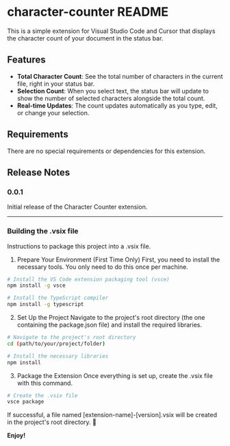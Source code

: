 # character-counter README

This is a simple extension for Visual Studio Code and Cursor that displays the character count of your document in the status bar.

## Features

*   **Total Character Count**: See the total number of characters in the current file, right in your status bar.
*   **Selection Count**: When you select text, the status bar will update to show the number of selected characters alongside the total count.
*   **Real-time Updates**: The count updates automatically as you type, edit, or change your selection.

## Requirements

There are no special requirements or dependencies for this extension.

## Release Notes

### 0.0.1

Initial release of the Character Counter extension.

---

### Building the .vsix file
Instructions to package this project into a .vsix file.

1. Prepare Your Environment (First Time Only)
First, you need to install the necessary tools. You only need to do this once per machine.
```bash
# Install the VS Code extension packaging tool (vsce)
npm install -g vsce

# Install the TypeScript compiler
npm install -g typescript
```

2. Set Up the Project
Navigate to the project's root directory (the one containing the package.json file) and install the required libraries.
```bash
# Navigate to the project's root directory
cd (path/to/your/project/folder)

# Install the necessary libraries
npm install
```

3. Package the Extension
Once everything is set up, create the .vsix file with this command.

```bash
# Create the .vsix file
vsce package
```

If successful, a file named [extension-name]-[version].vsix will be created in the project's root directory. 🎉

**Enjoy!**
